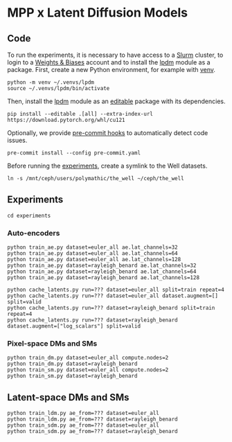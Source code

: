 # MPP x Latent Diffusion Models

## Code

To run the experiments, it is necessary to have access to a [Slurm](https://slurm.schedmd.com) cluster, to login to a [Weights & Biases](https://wandb.ai) account and to install the [lpdm](lpdm) module as a package. First, create a new Python environment, for example with [venv](https://docs.python.org/3/library/venv.html).

```
python -m venv ~/.venvs/lpdm
source ~/.venvs/lpdm/bin/activate
```

Then, install the [lpdm](lpdm) module as an [editable](https://pip.pypa.io/en/latest/topics/local-project-installs) package with its dependencies.

```
pip install --editable .[all] --extra-index-url https://download.pytorch.org/whl/cu121
```

Optionally, we provide [pre-commit hooks](pre-commit.yml) to automatically detect code issues.

```
pre-commit install --config pre-commit.yaml
```

Before running the [experiments](experiments/), create a symlink to the Well datasets.

```
ln -s /mnt/ceph/users/polymathic/the_well ~/ceph/the_well
```

## Experiments

```
cd experiments
```

### Auto-encoders

```
python train_ae.py dataset=euler_all ae.lat_channels=32
python train_ae.py dataset=euler_all ae.lat_channels=64
python train_ae.py dataset=euler_all ae.lat_channels=128
python train_ae.py dataset=rayleigh_benard ae.lat_channels=32
python train_ae.py dataset=rayleigh_benard ae.lat_channels=64
python train_ae.py dataset=rayleigh_benard ae.lat_channels=128
```

```
python cache_latents.py run=??? dataset=euler_all split=train repeat=4
python cache_latents.py run=??? dataset=euler_all dataset.augment=[] split=valid
python cache_latents.py run=??? dataset=rayleigh_benard split=train repeat=4
python cache_latents.py run=??? dataset=rayleigh_benard dataset.augment=["log_scalars"] split=valid
```

### Pixel-space DMs and SMs

```
python train_dm.py dataset=euler_all compute.nodes=2
python train_dm.py dataset=rayleigh_benard
python train_sm.py dataset=euler_all compute.nodes=2
python train_sm.py dataset=rayleigh_benard
```

## Latent-space DMs and SMs

```
python train_ldm.py ae_from=??? dataset=euler_all
python train_ldm.py ae_from=??? dataset=rayleigh_benard
python train_sdm.py ae_from=??? dataset=euler_all
python train_sdm.py ae_from=??? dataset=rayleigh_benard
```
